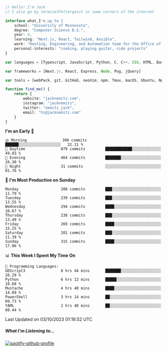 ```typescript
// Hello! I'm Jack
// I also go by terminalPoltergeist in some corners of the internet

interface what_I'm_up_to {
    school: "University of Minnesota",
    degree: "Computer Science B.S.",
    year: 4,
    learning: "Next.js, React, Tailwind, Ansible",
    work: "Hosting, Engineering, and Automation team for the Office of Information Technology at UMN",
    personal-interests: "cooking, playing guitar, side projects"
}

var languages = [Typescript, JavaScript, Python, C, C++, CSS, HTML, Bash, VimScript]

var frameworks = [Next.js, React, Express, Node, Pug, jQuery]

var tools = [webPack, git, GitHub, neoVim, npm, Tmux, macOS, Ubuntu, Nginx, Ansible, Cloudflare, DigitalOcean]

function find_me() {
    return {
        website: "jacknemitz.com",
        instagram: "jacknemitz",
        twitter: "nemitz_jack",
        email: "hi@jacknemitz.com"
    }
}
```

<!--START_SECTION:waka-->
**I'm an Early 🐤** 

```text
🌞 Morning                390 commits         ██████░░░░░░░░░░░░░░░░░░░   22.11 % 
🌆 Daytime                879 commits         ████████████░░░░░░░░░░░░░   49.83 % 
🌃 Evening                464 commits         ███████░░░░░░░░░░░░░░░░░░   26.30 % 
🌙 Night                  31 commits          ░░░░░░░░░░░░░░░░░░░░░░░░░   01.76 % 
```
📅 **I'm Most Productive on Sunday** 

```text
Monday                   208 commits         ███░░░░░░░░░░░░░░░░░░░░░░   11.79 % 
Tuesday                  239 commits         ███░░░░░░░░░░░░░░░░░░░░░░   13.55 % 
Wednesday                294 commits         ████░░░░░░░░░░░░░░░░░░░░░   16.67 % 
Thursday                 238 commits         ███░░░░░░░░░░░░░░░░░░░░░░   13.49 % 
Friday                   269 commits         ████░░░░░░░░░░░░░░░░░░░░░   15.25 % 
Saturday                 201 commits         ███░░░░░░░░░░░░░░░░░░░░░░   11.39 % 
Sunday                   315 commits         ████░░░░░░░░░░░░░░░░░░░░░   17.86 % 
```


📊 **This Week I Spent My Time On** 

```text
💬 Programming Languages: 
GDScript3                8 hrs 44 mins       ███████░░░░░░░░░░░░░░░░░░   26.29 % 
Python                   6 hrs 12 mins       █████░░░░░░░░░░░░░░░░░░░░   18.68 % 
Mustache                 4 hrs 40 mins       ████░░░░░░░░░░░░░░░░░░░░░   14.09 % 
PowerShell               3 hrs 14 mins       ██░░░░░░░░░░░░░░░░░░░░░░░   09.73 % 
YAML                     2 hrs 48 mins       ██░░░░░░░░░░░░░░░░░░░░░░░   08.44 % 
```


 Last Updated on 03/10/2023 01:16:52 UTC
<!--END_SECTION:waka-->

##### What I'm Listening to...

[![spotify-github-profile](https://spotify-github-profile.vercel.app/api/view?uid=jack.nemitz&cover_image=true&show_offline=true&bar_color=53b14f&bar_color_cover=false&background_color=121212FF)](https://spotify-github-profile.vercel.app/api/view?uid=jack.nemitz&redirect=true)

